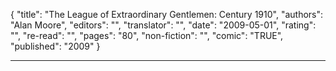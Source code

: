 {
"title": "The League of Extraordinary Gentlemen: Century 1910",
"authors": "Alan Moore",
"editors": "",
"translator": "",
"date": "2009-05-01",
"rating": "",
"re-read": "",
"pages": "80",
"non-fiction": "",
"comic": "TRUE",
"published": "2009"
}

---
